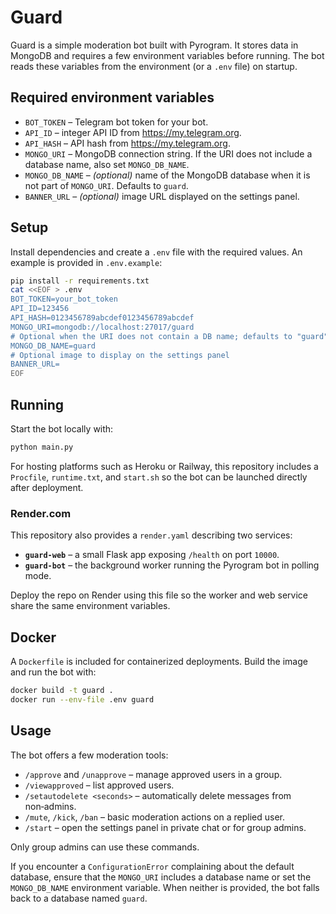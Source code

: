 # Guard

Guard is a simple moderation bot built with Pyrogram. It stores data in MongoDB and requires a few environment variables before running. The bot reads these variables from the environment (or a `.env` file) on startup.

## Required environment variables

- `BOT_TOKEN` – Telegram bot token for your bot.
- `API_ID` – integer API ID from https://my.telegram.org.
- `API_HASH` – API hash from https://my.telegram.org.
- `MONGO_URI` – MongoDB connection string. If the URI does not include a database name, also set `MONGO_DB_NAME`.
- `MONGO_DB_NAME` – *(optional)* name of the MongoDB database when it is not part of `MONGO_URI`. Defaults to `guard`.
- `BANNER_URL` – *(optional)* image URL displayed on the settings panel.

## Setup

Install dependencies and create a `.env` file with the required values. An
example is provided in `.env.example`:

```bash
pip install -r requirements.txt
cat <<EOF > .env
BOT_TOKEN=your_bot_token
API_ID=123456
API_HASH=0123456789abcdef0123456789abcdef
MONGO_URI=mongodb://localhost:27017/guard
# Optional when the URI does not contain a DB name; defaults to "guard"
MONGO_DB_NAME=guard
# Optional image to display on the settings panel
BANNER_URL=
EOF
```

## Running

Start the bot locally with:

```bash
python main.py
```

For hosting platforms such as Heroku or Railway, this repository includes a
`Procfile`, `runtime.txt`, and `start.sh` so the bot can be launched directly
after deployment.

### Render.com

This repository also provides a `render.yaml` describing two services:

- **`guard-web`** – a small Flask app exposing `/health` on port `10000`.
- **`guard-bot`** – the background worker running the Pyrogram bot in polling
  mode.

Deploy the repo on Render using this file so the worker and web service share
the same environment variables.

## Docker

A `Dockerfile` is included for containerized deployments. Build the image and
run the bot with:

```bash
docker build -t guard .
docker run --env-file .env guard
```

## Usage

The bot offers a few moderation tools:

- `/approve` and `/unapprove` – manage approved users in a group.
- `/viewapproved` – list approved users.
- `/setautodelete <seconds>` – automatically delete messages from non‑admins.
- `/mute`, `/kick`, `/ban` – basic moderation actions on a replied user.
- `/start` – open the settings panel in private chat or for group admins.

Only group admins can use these commands.


If you encounter a `ConfigurationError` complaining about the default database,
ensure that the `MONGO_URI` includes a database name or set the `MONGO_DB_NAME`
environment variable. When neither is provided, the bot falls back to a
database named `guard`.
